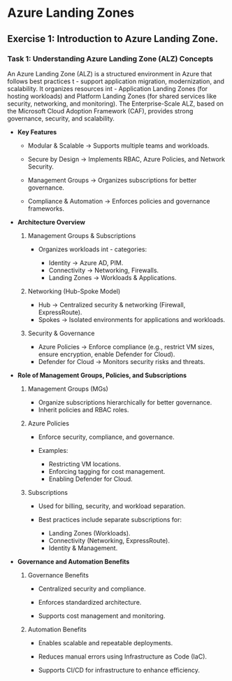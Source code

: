 # Azure Landing Zones

## Exercise 1: Introduction to Azure Landing Zone.

### Task 1: Understanding Azure Landing Zone (ALZ) Concepts 

An Azure Landing Zone (ALZ) is a structured environment in Azure that follows best practices t     - support application migration, modernization, and scalability. It organizes resources int     - Application Landing Zones (for hosting workloads) and Platform Landing Zones (for shared services like security, networking, and monitoring). The Enterprise-Scale ALZ, based on the Microsoft Cloud Adoption Framework (CAF), provides strong governance, security, and scalability.

- **Key Features**

  - Modular & Scalable → Supports multiple teams and workloads.

  - Secure by Design → Implements RBAC, Azure Policies, and Network Security.

  - Management Groups → Organizes subscriptions for better governance.

  - Compliance & Automation → Enforces policies and governance frameworks.

- **Architecture Overview**

  1. Management Groups & Subscriptions

     - Organizes workloads int     - categories:

        - Identity → Azure AD, PIM.
        - Connectivity → Networking, Firewalls.
        - Landing Zones → Workloads & Applications.

  2. Networking (Hub-Spoke Model)

        - Hub → Centralized security & networking (Firewall, ExpressRoute).
        - Spokes → Isolated environments for applications and workloads.

  3. Security & Governance

        - Azure Policies → Enforce compliance (e.g., restrict VM sizes, ensure encryption, enable Defender for Cloud).
        - Defender for Cloud → Monitors security risks and threats.

- **Role of Management Groups, Policies, and Subscriptions**

  1. Management Groups (MGs)

     - Organize subscriptions hierarchically for better governance.
     - Inherit policies and RBAC roles.

  2. Azure Policies

     - Enforce security, compliance, and governance.

     - Examples:

        - Restricting VM locations.
        - Enforcing tagging for cost management.
        - Enabling Defender for Cloud.

  3. Subscriptions

     - Used for billing, security, and workload separation.

     - Best practices include separate subscriptions for:

        - Landing Zones (Workloads).
        - Connectivity (Networking, ExpressRoute).
        - Identity & Management.

- **Governance and Automation Benefits**

  1. Governance Benefits

     - Centralized security and compliance.

     - Enforces standardized architecture.

     - Supports cost management and monitoring.

  2. Automation Benefits

     - Enables scalable and repeatable deployments.

     - Reduces manual errors using Infrastructure as Code (IaC).

     - Supports CI/CD for infrastructure to enhance efficiency.
